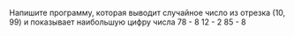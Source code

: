 Напишите программу, которая выводит случайное число из отрезка (10, 99) и показывает наибольшую цифру числа
78 - 8
12 - 2
85 - 8